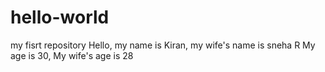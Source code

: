 # hello-world
my fisrt repository
Hello, my name is Kiran,
my wife's name is sneha R
My age is 30, My wife's age is 28
